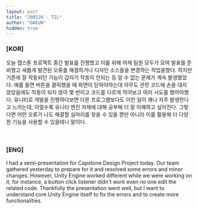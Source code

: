 ```yaml
---
layout: post
title: "200520 - TIL"
author: "DAEUN"
hidden: true
---
```


### [KOR]
오늘 캡스톤 프로젝트 중간 발표를 진행했고 이를 위해 어제 팀원 모두가 모여 발표를 준비했고 새롭게 발견된 오류를 해결하거나 디자인 소스들을 변경하는 작업을했다. 하지만 기존에 잘 작동되던 기능이 갑자기 작동이 안되는 등 알 수 없는 문제가 계속 발생했었다. 예를 들면 버튼을 클릭했을 때 화면이 닫혀야하는데 아무도 관련 코드에 손을 대지 않았음에도 작동이 되지 않아 몇 번이고 코드를 다르게 적어보고 여러 시도를 했어야했다. 유니티로 개발을 진행하다보면 다른 프로그램보다도 이런 일이 꽤나 자주 발생한다고 느끼는데, 이럴수록 유니티 엔진 자체에 대해 공부해 더 잘 이해하고 싶어진다. 그렇다면 어떤 오류가 나도 해결할 실마리를 찾을 수 있을 뿐만 아니라 이를 활용해 더 다양한 기능을 사용할 수 있을테니 말이다.
<br><br><br>
### [ENG]
I had a semi-presentation for Capstone Design Project today. Our team gathered yesterday to prepare for it and resolved some errors and minor changes. However, Unity Engine worked different while we were working on it, for instance, a button click listener didn't work even no one edit the related code. Thankfully the presentation went well, but I want to understand core Unity Engine itself to fix the errors and to create more functionalities.